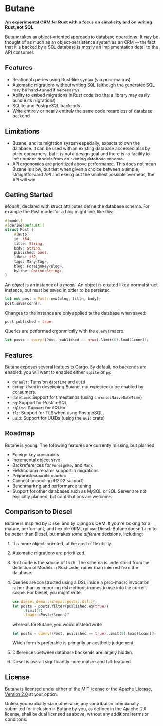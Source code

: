 # Butane
**An experimental ORM for Rust with a focus on simplicity and on writing Rust, not SQL**

Butane takes an object-oriented approach to database operations. It
may be thought of as much as an object-persistence system as an ORM --
the fact that it is backed by a SQL database is mostly an
implementation detail to the API consumer.

## Features
* Relational queries using Rust-like syntax (via proc-macros)
* Automatic migrations without writing SQL (although the generated SQL
  may be hand-tuned if necessary)
* Ability to embed migrations in Rust code (so that a library may easily bundle its migrations)
* SQLite and PostgreSQL backends
* Write entirely or nearly entirely the same code regardless of database backend

## Limitations
* Butane, and its migration system especially, expects to own the
  database. It can be used with an existing database accessed also by
  other consumers, but it is not a design goal and there is no
  facility to infer butane models from an existing database schema.
* API ergonomics are prioritized above performance. This does not mean
  Butane is slow, but that when given a choice between a simple,
  straightforward API and ekeing out the smallest possible overhead,
  the API will win.
  
## Getting Started
_Models_, declared with struct attributes define the database
schema. For example the Post model for a blog might look like this:

``` rust
#[model]
#[derive(Default)]
struct Post {
    #[auto]
    id: i64,
    title: String,
    body: String,
    published: bool,
    likes: i32,
    tags: Many<Tag>,
    blog: ForeignKey<Blog>,
    byline: Option<String>,
}
```

An _object_ is an instance of a _model_. An object is created like a
normal struct instance, but must be saved in order to be persisted.

``` rust
let mut post = Post::new(blog, title, body);
post.save(conn)?;
```

Changes to the instance are only applied to the database when saved:

``` rust
post.published = true;
```

Queries are performed ergonmically with the `query!` macro.
``` rust
let posts = query!(Post, published == true).limit(5).load(&conn)?;
```


## Features
Butane exposes several featues to Cargo. By default, no backends are
enabled: you will want to enabled either `sqlite` or `pg`:
* `default`: Turns on `datetime` and `uuid`
* `debug`: Used in developing Butane, not expected to be enabled by consumers.
* `datetime`: Support for timestamps (using `chrono::NaiveDateTime`)
* `pg`: Support for PostgreSQL
* `sqlite`: Support for SQLite.
* `tls`: Support for TLS when using PostgreSQL.
* `uuid`: Support for UUIDs (using the `uuid` crate)


## Roadmap
Butane is young. The following features are currently missing, but planned
* Foreign key constraints
* Incremental object save
* Backreferences for `ForeignKey` and `Many`.
* Field/column rename support in migrations
* Prepared/reusable queries
* Connection pooling (R2D2 support)
* Benchmarking and performance tuning
* Support for other databases such as MySQL or SQL Server are not
  explicitly planned, but contributions are welcome.

## Comparison to Diesel
Butane is inspired by Diesel and by Django's ORM. If you're looking
for a mature, performant, and flexible ORM, go use Diesel. Butane
doesn't aim to be better than Diesel, but makes some _different_ decisions, including:

1. It is more object-oriented, at the cost of flexibility.
2. Automatic migrations are prioritized.
3. Rust code is the source of truth. The schema is understood from the
   definition of Models in Rust code, rather than inferred from the
   database.
4. Queries are constructed using a DSL inside a proc-macro invocation
   rather than by importing dsl methods/names to use into the current
   scope. For Diesel, you might write
   
   ```rust
   use diesel_demo::schema::posts::dsl::*;
   let posts = posts.filter(published.eq(true))
        .limit(5)
        .load::<Post>(&conn)?
   ```
   
   whereas for Butane, you would instead write
   
   ```rust
   let posts = query!(Post, published == true).limit(5).load(&conn)?;
   ```
   
   Which form is preferable is primarily an aesthetic
   judgement.
5. Differences between database backends are largely hidden.
6. Diesel is overall significantly more mature and full-featured.




## License
Butane is licensed under either of the [MIT license](LICENSE-MIT) or
the [Apache License, Version 2.0](LICENSE-APACHE) at your option.

Unless you explicitly state otherwise, any contribution intentionally
submitted for inclusion in Butane by you, as defined in the Apache-2.0
license, shall be dual licensed as above, without any additional terms
or conditions.
